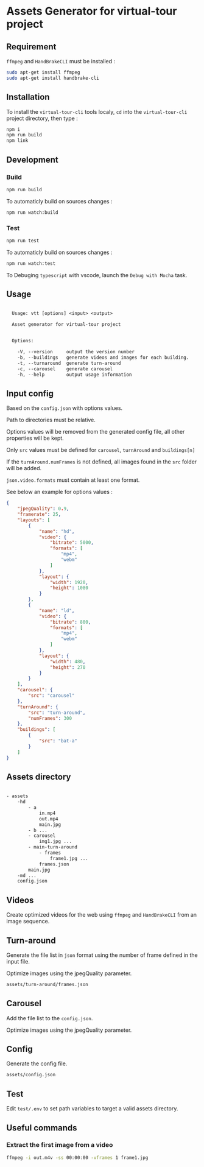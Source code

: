 # Assets Generator for virtual-tour project

## Requirement

`ffmpeg` and `HandBrakeCLI` must be installed :

```bash
sudo apt-get install ffmpeg
sudo apt-get install handbrake-cli
```

## Installation

To install the `virtual-tour-cli` tools localy, `cd` into the `virtual-tour-cli` project directory, then type :

```bash
npm i
npm run build
npm link 
```

## Development

### Build

```bash
npm run build
```

To automaticly build on sources changes :

```bash
npm run watch:build
```

### Test

```bash
npm run test
```

To automaticly build on sources changes :

```bash
npm run watch:test
```

To Debuging `typescript` with vscode, launch the `Debug with Mocha` task. 

## Usage

```txt

  Usage: vtt [options] <input> <output>

  Asset generator for virtual-tour project


  Options:

    -V, --version     output the version number
    -b, --buildings   generate videos and images for each building.
    -t, --turnaround  generate turn-around
    -c, --carousel    generate carousel
    -h, --help        output usage information

```

## Input config

Based on the `config.json` with options values.

Path to directories must be relative. 

Options values will be removed from the generated config file, all other properties will be kept. 

Only `src` values must be defined for `carousel`, `turnAround` and `buildings[n]` 

If the `turnAround.numFrames` is not defined, all images found in the `src` folder will be added.

`json.video.formats` must contain at least one format.

See below an example for options values :

```json
{
    "jpegQuality": 0.9,
    "framerate": 25,
    "layouts": [
        {
            "name": "hd",
            "video": {
                "bitrate": 5000,
                "formats": [
                    "mp4",
                    "webm"
                ]
            },
            "layout": {
                "width": 1920,
                "height": 1080
            }
        },
        {
            "name": "ld",
            "video": {
                "bitrate": 800,
                "formats": [
                    "mp4",
                    "webm"
                ]
            },
            "layout": {
                "width": 480,
                "height": 270
            }
        }
    ],
    "carousel": {
        "src": "carousel"
    },
    "turnAround": {
        "src": "turn-around",
        "numFrames": 300
    },
    "buildings": [
        {
            "src": "bat-a"
        }
    ]
}

``` 

## Assets directory

```txt

- assets
    -hd
        - a
            in.mp4
            out.mp4
            main.jpg
        - b ...
        - carousel
            img1.jpg ...
        - main-turn-around
            - frames
                frame1.jpg ...
            frames.json
        main.jpg
    -md ...
    config.json
```

## Videos

Create optimized videos for the web using `ffmpeg` and `HandBrakeCLI` from an image sequence.

## Turn-around

Generate the file list in `json` format using the number of frame defined in the input file.

Optimize images using the jpegQuality parameter.

```txt
assets/turn-around/frames.json
```

## Carousel

Add the file list to the `config.json`.

Optimize images using the jpegQuality parameter.

## Config

Generate the config file.

```txt
assets/config.json
```

## Test

Edit `test/.env` to set path variables to target a valid assets directory.

## Useful commands

### Extract the first image from a video

```bash
ffmpeg -i out.m4v -ss 00:00:00 -vframes 1 frame1.jpg
```

 


